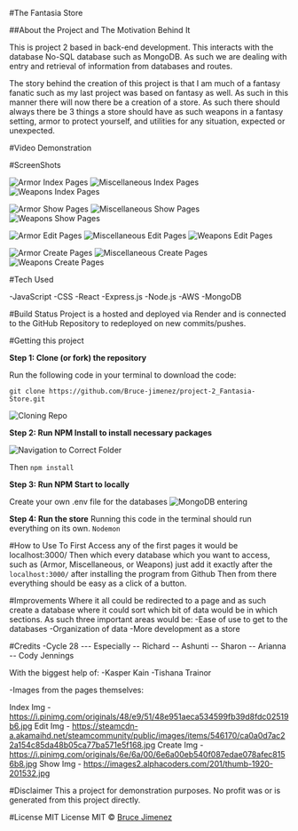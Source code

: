 #The Fantasia Store

##About the Project and The Motivation Behind It

This is project 2 based in back-end development. This interacts with the database No-SQL database such as MongoDB.
 As such we are dealing with entry and retrieval of information from databases and routes.

The story behind the creation of this project is that I am much of a fantasy fanatic such as my last project was based on fantasy as well. 
 As such in this manner there will now there be a creation of a store. As such there should always there be 3 things a store should have as such 
 weapons in a fantasy setting, armor to protect yourself, and utilities for any situation, expected or unexpected.

#Video Demonstration



#ScreenShots

![Armor Index Pages](./projectImages/armorIndexImg.jpg)
![Miscellaneous Index Pages](./projectImages/miscellaneousIndexImg.jpg)
![Weapons Index Pages](./projectImages/weaponsIndexImg.jpg)

![Armor Show Pages](./projectImages/armorShowImg.jpg)
![Miscellaneous Show Pages](./projectImages/miscellaneousShowImg.jpg)
![Weapons Show Pages](./projectImages/weaponsShowImg.jpg)

![Armor Edit Pages](./projectImages/armorEditImg.jpg)
![Miscellaneous Edit Pages](./projectImages/miscellaneousEditImg.jpg)
![Weapons Edit Pages](./projectImages/weaponsEditImg.jpg)

![Armor Create Pages](./projectImages/armorCreateImg.jpg)
![Miscellaneous Create Pages](./projectImages/miscellaneousCreateImg.jpg)
![Weapons Create Pages](./projectImages/weaponsCreateImg.jpg)

#Tech Used

-JavaScript
-CSS
-React
-Express.js
-Node.js
-AWS
-MongoDB

#Build Status
Project is a hosted and deployed via Render and is connected to the GitHub Repository to redeployed on new commits/pushes.

#Getting this project

**Step 1: Clone (or fork) the repository**

Run the following code in your terminal to download the code:

`git clone https://github.com/Bruce-jimenez/project-2_Fantasia-Store.git`

![Cloning Repo](./projectImages/gitCloningImage.jpg)

**Step 2: Run NPM Install to install necessary packages**

![Navigation to Correct Folder](./projectImages/installDependents.jpg)

Then `npm install`

**Step 3: Run NPM Start to locally**

Create your own .env file for the databases
![MongoDB entering](./projectImages/mongoDBentering.jpg)

**Step 4: Run the store**
Running this code in the terminal should run everything on its own.
`Nodemon`

#How to Use
To First Access any of the first pages it would be localhost:3000/
Then which every database which you want to access, such as (Armor, Miscellaneous, or Weapons) just add it exactly after the `localhost:3000/` after installing the program from Github
Then from there everything should be easy as a click of a button.

#Improvements
Where it all could be redirected to a page and as such create a database where it could sort which bit of data would be in which sections. As such three important areas would be:
-Ease of use to get to the databases
-Organization of data
-More development as a store

#Credits
-Cycle 28
--- Especially
-- Richard
-- Ashunti
-- Sharon
-- Arianna
-- Cody Jennings

With the biggest help of:
-Kasper Kain
-Tishana Trainor

-Images from the pages themselves:

Index Img -  https://i.pinimg.com/originals/48/e9/51/48e951aeca534599fb39d8fdc02519b6.jpg
Edit Img - https://steamcdn-a.akamaihd.net/steamcommunity/public/images/items/546170/ca0a0d7ac22a154c85da48b05ca77ba571e5f168.jpg
Create Img - https://i.pinimg.com/originals/6e/6a/00/6e6a00eb540f087edae078afec8156b8.jpg
Show Img - https://images2.alphacoders.com/201/thumb-1920-201532.jpg

#Disclaimer
This a project for demonstration purposes.
No profit was or is generated from this project directly.

#License
MIT License
MIT © [Bruce Jimenez](https://www.linkedin.com/in/bruce-jimenez-a2b66822b/)